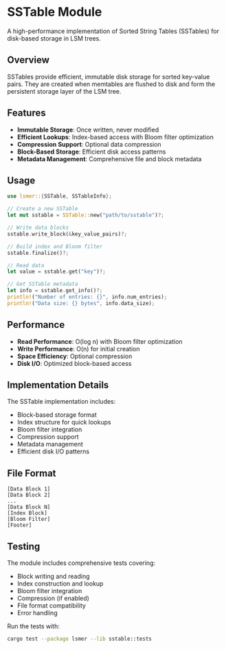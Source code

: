 # SSTable Module

A high-performance implementation of Sorted String Tables (SSTables) for disk-based storage in LSM trees.

## Overview

SSTables provide efficient, immutable disk storage for sorted key-value pairs. They are created when memtables are flushed
to disk and form the persistent storage layer of the LSM tree.

## Features

- **Immutable Storage**: Once written, never modified
- **Efficient Lookups**: Index-based access with Bloom filter optimization
- **Compression Support**: Optional data compression
- **Block-Based Storage**: Efficient disk access patterns
- **Metadata Management**: Comprehensive file and block metadata

## Usage

```rust
use lsmer::{SSTable, SSTableInfo};

// Create a new SSTable
let mut sstable = SSTable::new("path/to/sstable")?;

// Write data blocks
sstable.write_block(&key_value_pairs)?;

// Build index and Bloom filter
sstable.finalize()?;

// Read data
let value = sstable.get("key")?;

// Get SSTable metadata
let info = sstable.get_info()?;
println!("Number of entries: {}", info.num_entries);
println!("Data size: {} bytes", info.data_size);
```

## Performance

- **Read Performance**: O(log n) with Bloom filter optimization
- **Write Performance**: O(n) for initial creation
- **Space Efficiency**: Optional compression
- **Disk I/O**: Optimized block-based access

## Implementation Details

The SSTable implementation includes:

- Block-based storage format
- Index structure for quick lookups
- Bloom filter integration
- Compression support
- Metadata management
- Efficient disk I/O patterns

## File Format

```ascii
[Data Block 1]
[Data Block 2]
...
[Data Block N]
[Index Block]
[Bloom Filter]
[Footer]
```

## Testing

The module includes comprehensive tests covering:

- Block writing and reading
- Index construction and lookup
- Bloom filter integration
- Compression (if enabled)
- File format compatibility
- Error handling

Run the tests with:

```bash
cargo test --package lsmer --lib sstable::tests
```
